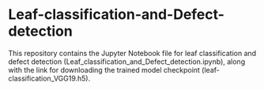 # Leaf-classification-and-Defect-detection

This repository contains the Jupyter Notebook file for leaf classification and defect detection (Leaf_classification_and_Defect_detection.ipynb), along with the link for downloading the trained model checkpoint (leaf-classification_VGG19.h5).
